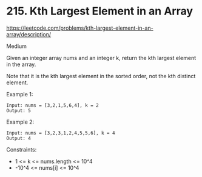 # 215. Kth Largest Element in an Array

https://leetcode.com/problems/kth-largest-element-in-an-array/description/

Medium

Given an integer array nums and an integer k, return the kth largest element in the array.

Note that it is the kth largest element in the sorted order, not the kth distinct element.


Example 1:
```
Input: nums = [3,2,1,5,6,4], k = 2
Output: 5
```
Example 2:
```
Input: nums = [3,2,3,1,2,4,5,5,6], k = 4
Output: 4
```
 
Constraints:
* 1 <= k <= nums.length <= 10^4
* -10^4 <= nums[i] <= 10^4

